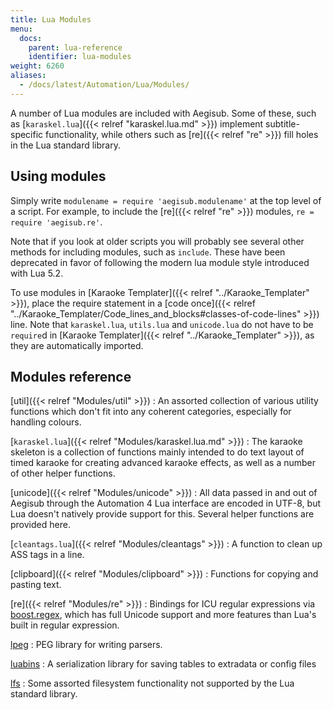 ```yaml
---
title: Lua Modules
menu:
  docs:
    parent: lua-reference
    identifier: lua-modules
weight: 6260
aliases:
  - /docs/latest/Automation/Lua/Modules/
---
```


A number of Lua modules are included with Aegisub.
Some of these, such as [`karaskel.lua`]({{< relref "karaskel.lua.md" >}}) implement subtitle-specific functionality, while others such as [re]({{< relref "re" >}}) fill holes in the Lua standard library.

## Using modules

Simply write `modulename = require 'aegisub.modulename'` at the top level of a script.
For example, to include the [re]({{< relref "re" >}}) modules, `re = require 'aegisub.re'`.

Note that if you look at older scripts you will probably see several other methods for including modules, such as `include`.
These have been deprecated in favor of following the modern lua module style introduced with Lua 5.2.

To use modules in [Karaoke Templater]({{< relref "../Karaoke_Templater" >}}), place the require statement in a [code once]({{< relref "../Karaoke_Templater/Code_lines_and_blocks#classes-of-code-lines" >}}) line.
Note that `karaskel.lua`, `utils.lua` and `unicode.lua` do not have to be `require`d in [Karaoke Templater]({{< relref "../Karaoke_Templater" >}}), as they are automatically imported.

## Modules reference

[util]({{< relref "Modules/util" >}})
: An assorted collection of various utility functions which don't fit into any coherent categories, especially for handling colours.

[`karaskel.lua`]({{< relref "Modules/karaskel.lua.md" >}})
: The karaoke skeleton is a collection of functions mainly intended to do
  text layout of timed karaoke for creating advanced karaoke effects, as well
  as a number of other helper functions.

[unicode]({{< relref "Modules/unicode" >}})
: All data passed in and out of Aegisub through the Automation 4 Lua interface are encoded in UTF-8, but Lua doesn't natively provide support for this.
  Several helper functions are provided here.

[`cleantags.lua`]({{< relref "Modules/cleantags" >}})
: A function to clean up ASS tags in a line.

[clipboard]({{< relref "Modules/clipboard" >}})
: Functions for copying and pasting text.

[re]({{< relref "Modules/re" >}})
: Bindings for ICU regular expressions via [boost.regex](http://www.boost.org/doc/libs/1_53_0/libs/regex/doc/html/index.html), which has full Unicode support and more features than Lua's built in regular expression.

[lpeg](http://www.inf.puc-rio.br/~roberto/lpeg/)
: PEG library for writing parsers.

[luabins](https://github.com/agladysh/luabins)
: A serialization library for saving tables to extradata or config files

[lfs](https://lunarmodules.github.io/luafilesystem/)
: Some assorted filesystem functionality not supported by the Lua standard library.
